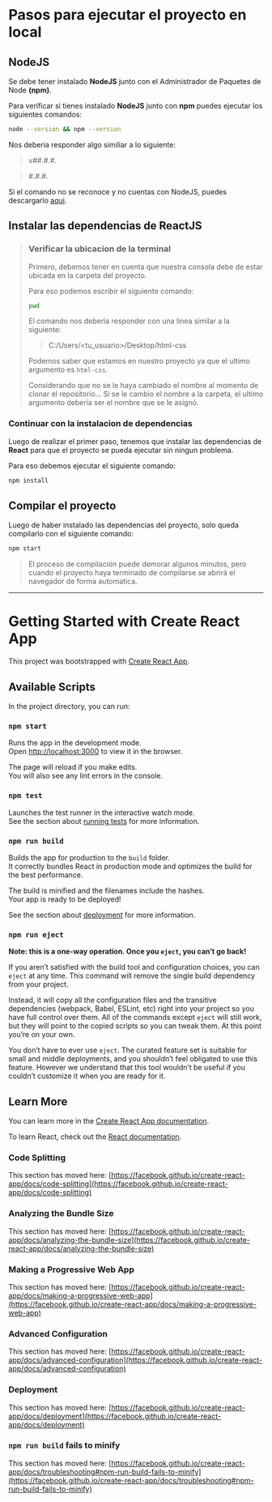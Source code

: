 # Pasos para ejecutar el proyecto en local

## NodeJS

Se debe tener instalado **NodeJS** junto con el Administrador de Paquetes de Node **(npm)**.

Para verificar si tienes instalado **NodeJS** junto con **npm** puedes ejecutar los siguientes comandos:

```bash
node --version && npm --version
```

Nos deberia responder algo similiar a lo siguiente:

>v##.#.#.

>#.#.#.

Si el comando no se reconoce y no cuentas con NodeJS, puedes descargarlo [aqui](https://nodejs.org/en/download/).

## Instalar las dependencias de ReactJS

>### Verificar la ubicacion de la terminal
>
>Primero, debemos tener en cuenta que nuestra consola debe de estar ubicada en la carpeta del proyecto.
>
>Para eso podemos escribir el siguiente comando:
>
>```bash
>pwd
>```
>
>El comando nos deberia responder con una linea similar a la siguiente:
>
>>C:/Users/<tu_usuario>/Desktop/html-css
>
>Podemos saber que estamos en nuestro proyecto ya que el ultimo argumento es `html-css`.
>
>Considerando que no se le haya cambiado el nombre al momento de clonar el repositorio...
>Si se le cambio el nombre a la carpeta, el ultimo argumento deberia ser el nombre que se le asignó.

### Continuar con la instalacion de dependencias

Luego de realizar el primer paso, tenemos que instalar las dependencias de **React** para que el proyecto
se pueda ejecutar sin ningun problema.

Para eso debemos ejecutar el siguiente comando:

```bash
npm install
```

## Compilar el proyecto

Luego de haber instalado las dependencias del proyecto, solo queda compilarlo con el siguiente comando:

```bash
npm start
```

> El proceso de compilación puede demorar algunos minutos, pero cuando el proyecto haya terminado de compilarse
> se abrirá el navegador de forma automatica.

---

# Getting Started with Create React App

This project was bootstrapped with [Create React App](https://github.com/facebook/create-react-app).

## Available Scripts

In the project directory, you can run:

### `npm start`

Runs the app in the development mode.\
Open [http://localhost:3000](http://localhost:3000) to view it in the browser.

The page will reload if you make edits.\
You will also see any lint errors in the console.

### `npm test`

Launches the test runner in the interactive watch mode.\
See the section about [running tests](https://facebook.github.io/create-react-app/docs/running-tests) for more information.

### `npm run build`

Builds the app for production to the `build` folder.\
It correctly bundles React in production mode and optimizes the build for the best performance.

The build is minified and the filenames include the hashes.\
Your app is ready to be deployed!

See the section about [deployment](https://facebook.github.io/create-react-app/docs/deployment) for more information.

### `npm run eject`

**Note: this is a one-way operation. Once you `eject`, you can’t go back!**

If you aren’t satisfied with the build tool and configuration choices, you can `eject` at any time. This command will remove the single build dependency from your project.

Instead, it will copy all the configuration files and the transitive dependencies (webpack, Babel, ESLint, etc) right into your project so you have full control over them. All of the commands except `eject` will still work, but they will point to the copied scripts so you can tweak them. At this point you’re on your own.

You don’t have to ever use `eject`. The curated feature set is suitable for small and middle deployments, and you shouldn’t feel obligated to use this feature. However we understand that this tool wouldn’t be useful if you couldn’t customize it when you are ready for it.

## Learn More

You can learn more in the [Create React App documentation](https://facebook.github.io/create-react-app/docs/getting-started).

To learn React, check out the [React documentation](https://reactjs.org/).

### Code Splitting

This section has moved here: [https://facebook.github.io/create-react-app/docs/code-splitting](https://facebook.github.io/create-react-app/docs/code-splitting)

### Analyzing the Bundle Size

This section has moved here: [https://facebook.github.io/create-react-app/docs/analyzing-the-bundle-size](https://facebook.github.io/create-react-app/docs/analyzing-the-bundle-size)

### Making a Progressive Web App

This section has moved here: [https://facebook.github.io/create-react-app/docs/making-a-progressive-web-app](https://facebook.github.io/create-react-app/docs/making-a-progressive-web-app)

### Advanced Configuration

This section has moved here: [https://facebook.github.io/create-react-app/docs/advanced-configuration](https://facebook.github.io/create-react-app/docs/advanced-configuration)

### Deployment

This section has moved here: [https://facebook.github.io/create-react-app/docs/deployment](https://facebook.github.io/create-react-app/docs/deployment)

### `npm run build` fails to minify

This section has moved here: [https://facebook.github.io/create-react-app/docs/troubleshooting#npm-run-build-fails-to-minify](https://facebook.github.io/create-react-app/docs/troubleshooting#npm-run-build-fails-to-minify)
